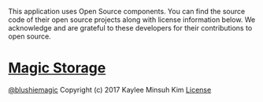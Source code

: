 ﻿This application uses Open Source components. You can find the source code of their open source projects along with license information below. We acknowledge and are grateful to these developers for their contributions to open source.

# [Magic Storage](https://github.com/blushiemagic/MagicStorage)
[@blushiemagic](https://github.com/blushiemagic)
Copyright (c) 2017 Kaylee Minsuh Kim
[License](https://github.com/blushiemagic/MagicStorage/blob/master/LICENSE)

